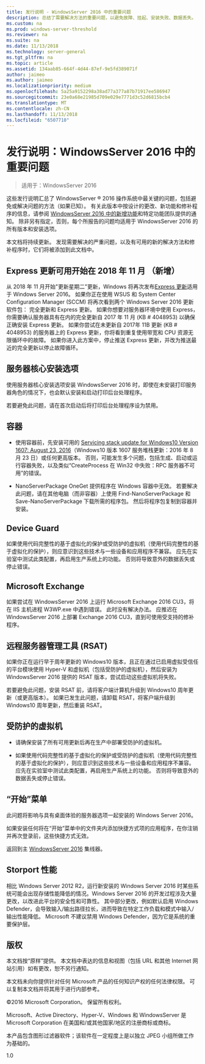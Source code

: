 ```yaml
---
title: 发行说明 - WindowsServer 2016 中的重要问题
description: 总结了需要解决方法的重要问题，以避免故障、挂起、安装失败、数据丢失。
ms.custom: na
ms.prod: windows-server-threshold
ms.reviewer: na
ms.suite: na
ms.date: 11/13/2018
ms.technology: server-general
ms.tgt_pltfrm: na
ms.topic: article
ms.assetid: 134aab85-664f-4d44-87ef-9e5fd389071f
author: jaimeo
ms.author: jaimeo
ms.localizationpriority: medium
ms.openlocfilehash: 5a25a9152298a38ad77a377a87b71917ee586947
ms.sourcegitcommit: 23e0a68e21985d709e029e7771d3c52d6815bcb4
ms.translationtype: MT
ms.contentlocale: zh-CN
ms.lasthandoff: 11/13/2018
ms.locfileid: "6507710"
---
```

# 发行说明：WindowsServer 2016 中的重要问题

>适用于：WindowsServer 2016

这些发行说明汇总了 WindowsServer &reg; 2016 操作系统中最关键的问题，包括避免或解决问题的方法（如果已知）。 有关此版本中按设计的更改、新功能和修补程序的信息，请参阅 [WindowsServer 2016 中的新增功能](what-s-new-in-windows-server-2016.md)和特定功能团队提供的通知。 除非另有指定，否则，每个所报告的问题均适用于 WindowsServer 2016 的所有版本和安装选项。  

本文档将持续更新。 发现需要解决的严重问题，以及有可用的新的解决方法和修补程序时，它们将被添加到此文档中。  

## Express 更新可用开始在 2018 年 11 月 （新增）

从 2018 年 11 月开始"更新星期二"更新，Windows 将再次发布[Express 更新](express-updates.md)适用于 Windows Server 2016。 如果你正在使用 WSUS 和 System Center Configuration Manager (SCCM) 将再次看到两个 Windows Server 2016 更新软件包： 完全更新和 Express 更新。 如果你想要对服务器环境中使用 Express，你需要确认服务器具有在内的完全更新自 2017 年 11 月 (KB # 4048953) 以确保正确安装 Express 更新。 如果你尝试在未更新自 2017年 11B 更新 (KB # 4048953) 的服务器上的 Express 更新，你将看到重复使用带宽和 CPU 资源无限循环中的故障。 如果你进入此方案中，停止推送 Express 更新，并改为推送最近的完全更新以停止故障循环。  

## 服务器核心安装选项
[comment]: # (ID: 370; Submitter: amason; state: signed off)  
使用服务器核心安装选项安装 WindowsServer 2016 时，即使在未安装打印服务器角色的情况下，也会默认安装和启动打印后台处理程序。

若要避免此问题，请在首次启动后将打印后台处理程序设为禁用。


## 容器  

[comment]: # (ID: 371; Submitter: taylorb; state: signed off)  
- 使用容器前，先安装可用的 [Servicing stack update for Windows10 Version 1607: August 23, 2016](https://support.microsoft.com/en-us/kb/3176936)（Windows10 版本 1607 服务堆栈更新：2016 年 8 月 23 日）或任何更高版本。 否则，可能发生多个问题，包括生成、启动或运行容器失败，以及类似“CreateProcess 在 Win32 中失败：RPC 服务器不可用”的错误。

[comment]: # (ID: 373; Submitter: plang; state: signed off)  
- NanoServerPackage OneGet 提供程序在 Windows 容器中无效。 若要解决此问题，请在其他电脑（而非容器）上使用 Find-NanoServerPackage 和 Save-NanoServerPackage 下载所需的程序包。 然后将程序包复制到容器并安装。

## Device Guard
[comment]: # (ID: 369; Submitter: nirb; state: signed off)
如果使用代码完整性的基于虚拟化的保护或受防护的虚拟机（使用代码完整性的基于虚拟化的保护），则应意识到这些技术与一些设备和应用程序不兼容。 应先在实验室中测试此类配置，再启用生产系统上的功能。 否则将导致意外的数据丢失或停止错误。

## Microsoft Exchange
[comment]: # (ID: 375; Submitter: wgries; state: signed off)
如果尝试在 WindowsServer 2016 上运行 Microsoft Exchange 2016 CU3，将在 IIS 主机进程 W3WP.exe 中遇到错误。 此时没有解决办法。 应推迟在 WindowsServer 2016 上部署 Exchange 2016 CU3，直到可使用受支持的修补程序。

## 远程服务器管理工具 (RSAT)
[comment]: # (ID: 374; Submitter: ryanpu; state: signed off)
如果你正在运行早于周年更新的 Windows10 版本，且正在通过已启用虚拟受信任的平台模块使用 Hyper-V 和虚拟机（包括受防护的虚拟机），然后安装为 WindowsServer 2016 提供的 RSAT 版本，尝试启动这些虚拟机将失败。

若要避免此问题，安装 RSAT 前，请将客户端计算机升级到 Windows10 周年更新（或更高版本）。 如果已发生此问题，请卸载 RSAT，将客户端升级到 Windows10 周年更新，然后重装 RSAT。


## 受防护的虚拟机
[comment]: # (ID: 369; Submitter: nirb; state: signed off)  
- 请确保安装了所有可用更新后再在生产中部署受防护的虚拟机。

- 如果使用代码完整性的基于虚拟化的保护或受防护的虚拟机（使用代码完整性的基于虚拟化的保护），则应意识到这些技术与一些设备和应用程序不兼容。 应先在实验室中测试此类配置，再启用生产系统上的功能。 否则将导致意外的数据丢失或停止错误。


## “开始”菜单
[comment]: # (ID: 372; Submitter: samli; state: signed off)
此问题将影响与具有桌面体验的服务器选项一起安装的 Windows Server 2016。

如果安装任何将在“开始”菜单中的文件夹内添加快捷方式项的应用程序，在你注销并再次登录前，这些快捷方式无效。



返回到主 [WindowsServer 2016](Windows-Server-2016.md) 集线器。

## Storport 性能
相比 Windows Server 2012 R2，运行新安装的 Windows Server 2016 时某些系统可能会出现存储性能降低的情况。Windows Server 2016 的开发过程涉及大量更改，以改进此平台的安全性和可靠性。 其中部分更改，例如默认启用 Windows Defender，会导致输入/输出路径拉长，进而导致在特定工作负载和模式中输入/输出性能降低。 Microsoft 不建议禁用 Windows Defender，因为它是系统的重要保护层。  

## 版权  
本文档按“原样”提供。 本文档中表达的信息和视图（包括 URL 和其他 Internet 网站引用）如有更改，恕不另行通知。  

本文档未向你提供针对任何 Microsoft 产品的任何知识产权的任何法律权限。 可以复制本文档并将其用于进行内部参考。  

&copy;2016 Microsoft Corporation。 保留所有权利。  

Microsoft、Active Directory、Hyper-V、Windows 和 WindowsServer 是 Microsoft Corporation 在美国和/或其他国家/地区的注册商标或商标。  

本产品包含图形过滤器软件；该软件在一定程度上是以独立 JPEG 小组所做工作为基础的。  


1.0  
